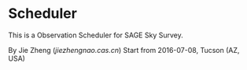 # Scheduler

This is a Observation Scheduler for SAGE Sky Survey.

By Jie Zheng (_jiezheng<a>nao.cas.cn_)
Start from 2016-07-08, Tucson (AZ, USA)
